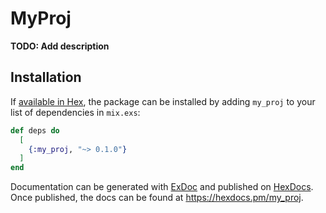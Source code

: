 # MyProj

**TODO: Add description**

## Installation

If [available in Hex](https://hex.pm/docs/publish), the package can be installed
by adding `my_proj` to your list of dependencies in `mix.exs`:

```elixir
def deps do
  [
    {:my_proj, "~> 0.1.0"}
  ]
end
```

Documentation can be generated with [ExDoc](https://github.com/elixir-lang/ex_doc)
and published on [HexDocs](https://hexdocs.pm). Once published, the docs can
be found at <https://hexdocs.pm/my_proj>.

